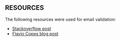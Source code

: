 ## RESOURCES

The following resources were used for email validation:

- [Stackoverflow post](https://stackoverflow.com/questions/46155/whats-the-best-way-to-validate-an-email-address-in-javascript)
- [Flavio Copes blog post](https://flaviocopes.com/how-to-validate-email-address-javascript/)
